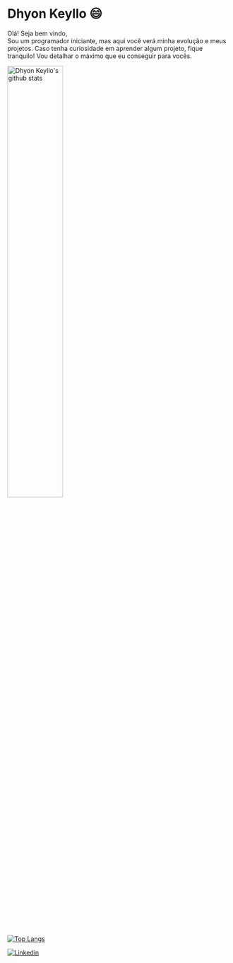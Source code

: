 ### <h1>Dhyon Keyllo 😄</h1>

Olá! Seja bem vindo,<br>
  Sou um programador iniciante, mas aqui você verá minha evolução e meus projetos. Caso tenha curiosidade em aprender algum projeto, fique tranquilo! Vou detalhar o máximo que eu conseguir para vocês.<br>
  


<img alt="Dhyon Keyllo's github stats" width="50%" src="https://github-readme-stats.vercel.app/api?username=DhyonKeyllon&show_icons=true&theme=tokyonight&bg_color=COLOR3" />

[![Top Langs](https://github-readme-stats.vercel.app/api/top-langs/?username=anuraghazra)](https://github.com/anuraghazra/github-readme-stats)


[![Linkedin](https://img.shields.io/badge/-LinkedIn-0e76a8?style=flat-square&logo=Linkedin&logoColor=white&link=https://www.linkedin.com/in/engincan-veske-b4a75b145/)](https://www.linkedin.com/in/dhyonkeyllon/)
